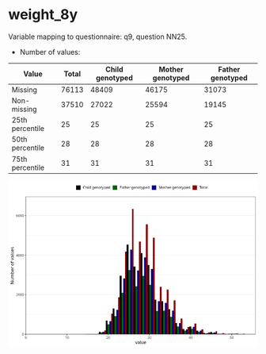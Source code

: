 # weight_8y
Variable mapping to questionnaire: q9, question NN25.
- Number of values:

| Value | Total | Child genotyped | Mother genotyped | Father genotyped |
| ----- | ----- | --------------- | ---------------- | ---------------- |
| Missing | 76113 | 48409 | 46175 | 31073 |
| Non-missing | 37510 | 27022 | 25594 | 19145 |
| 25th percentile | 25 | 25 | 25 | 25 |
| 50th percentile | 28 | 28 | 28 | 28 |
| 75th percentile | 31 | 31 | 31 | 31 |



![](weight_8y_n.png)



